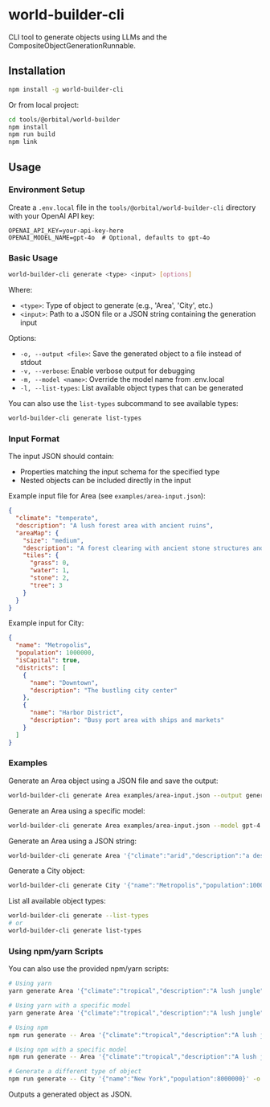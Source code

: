 # world-builder-cli

CLI tool to generate objects using LLMs and the CompositeObjectGenerationRunnable.

## Installation

```bash
npm install -g world-builder-cli
```

Or from local project:

```bash
cd tools/@orbital/world-builder
npm install
npm run build
npm link
```

## Usage

### Environment Setup

Create a `.env.local` file in the `tools/@orbital/world-builder-cli` directory with your OpenAI API key:

```
OPENAI_API_KEY=your-api-key-here
OPENAI_MODEL_NAME=gpt-4o  # Optional, defaults to gpt-4o
```

### Basic Usage

```bash
world-builder-cli generate <type> <input> [options]
```

Where:

- `<type>`: Type of object to generate (e.g., 'Area', 'City', etc.)
- `<input>`: Path to a JSON file or a JSON string containing the generation input

Options:

- `-o, --output <file>`: Save the generated object to a file instead of stdout
- `-v, --verbose`: Enable verbose output for debugging
- `-m, --model <name>`: Override the model name from .env.local
- `-l, --list-types`: List available object types that can be generated

You can also use the `list-types` subcommand to see available types:

```bash
world-builder-cli generate list-types
```

### Input Format

The input JSON should contain:

- Properties matching the input schema for the specified type
- Nested objects can be included directly in the input

Example input file for Area (see `examples/area-input.json`):

```json
{
  "climate": "temperate",
  "description": "A lush forest area with ancient ruins",
  "areaMap": {
    "size": "medium",
    "description": "A forest clearing with ancient stone structures and a small stream",
    "tiles": {
      "grass": 0,
      "water": 1,
      "stone": 2,
      "tree": 3
    }
  }
}
```

Example input for City:

```json
{
  "name": "Metropolis",
  "population": 1000000,
  "isCapital": true,
  "districts": [
    {
      "name": "Downtown",
      "description": "The bustling city center"
    },
    {
      "name": "Harbor District",
      "description": "Busy port area with ships and markets"
    }
  ]
}
```

### Examples

Generate an Area object using a JSON file and save the output:

```bash
world-builder-cli generate Area examples/area-input.json --output generated-area.json --verbose
```

Generate an Area using a specific model:

```bash
world-builder-cli generate Area examples/area-input.json --model gpt-4
```

Generate an Area using a JSON string:

```bash
world-builder-cli generate Area '{"climate":"arid","description":"a desert oasis","areaMap":{"size":"small","description":"A small oasis","tiles":{"sand":0,"water":1}}}' --verbose
```

Generate a City object:

```bash
world-builder-cli generate City '{"name":"Metropolis","population":1000000,"isCapital":true}' --output city.json
```

List all available object types:

```bash
world-builder-cli generate --list-types
# or
world-builder-cli generate list-types
```

### Using npm/yarn Scripts

You can also use the provided npm/yarn scripts:

```bash
# Using yarn
yarn generate Area '{"climate":"tropical","description":"A lush jungle","areaMap":{"size":"medium"}}' -o area.json

# Using yarn with a specific model
yarn generate Area '{"climate":"tropical","description":"A lush jungle","areaMap":{"size":"medium"}}' -o area.json -m gpt-4

# Using npm
npm run generate -- Area '{"climate":"tropical","description":"A lush jungle","areaMap":{"size":"medium"}}' -o area.json

# Using npm with a specific model
npm run generate -- Area '{"climate":"tropical","description":"A lush jungle","areaMap":{"size":"medium"}}' -o area.json -m gpt-4

# Generate a different type of object
npm run generate -- City '{"name":"New York","population":8000000}' -o city.json
```

Outputs a generated object as JSON.
